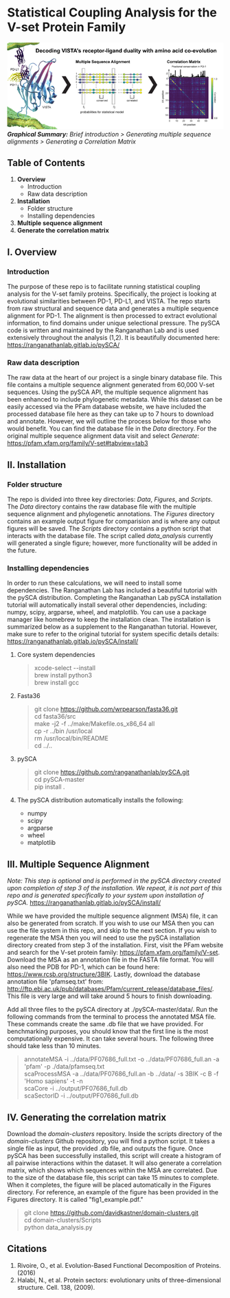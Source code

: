 # Statistical Coupling Analysis for the V-set Protein Family
![Graphical Summary of README](Figures/graphical_summary.png)
_**Graphical Summary:** Brief introduction >
Generating multiple sequence alignments > Generating a Correlation Matrix_

## Table of Contents
1. **Overview**
    * Introduction
    * Raw data description
2. **Installation**
    * Folder structure
    * Installing dependencies
3. **Multiple sequence alignment**
4. **Generate the correlation matrix**

## I. Overview
### Introduction
The purpose of these repo is to facilitate running statistical coupling analysis for the V-set family proteins.
Specifically, the project is looking at evolutional similarities between PD-1, PD-L1, and VISTA.
The repo starts from raw structural and sequence data and generates a multiple sequence alignment for PD-1.
The alignment is then processed to extract evolutional information,
to find domains under unique selectional pressure.
The pySCA code is written and maintained by the Ranganathan Lab and is used extensively throughout the analysis (1,2).
It is beautifully documented here:  
https://ranganathanlab.gitlab.io/pySCA/

### Raw data description

The raw data at the heart of our project is a single binary database file.
This file contains a multiple sequence alignment generated from 60,000 V-set sequences.
Using the pySCA API, the multiple sequence alignment has been enhanced to include phylogenetic metadata.
While this dataset can be easily accessed via the PFam database website,
we have included the processed database file here as they can take up to 7 hours to download and annotate.
However, we will outline the process below for those who would benefit.
You can find the database file in the _Data_ directory.
For the original multiple sequence alignment data visit and select _Generate_:  
https://pfam.xfam.org/family/V-set#tabview=tab3

## II. Installation
### Folder structure
The repo is divided into three key directories: _Data_, _Figures_, and _Scripts_.
The _Data_ directory contains the raw database file with the multiple sequence alignment and phylogenetic annotations.
The _Figures_ directory contains an example output figure for comparision and is where any output figures will be saved.
The _Scripts_ directory contains a python script that interacts with the database file.
The script called _data_analysis_ currently will generated a single figure;
however, more functionality will be added in the future.

### Installing dependencies
In order to run these calculations, we will need to install some dependencies.
The Ranganathan Lab has included a beautiful tutorial with the pySCA distribution.
Completing the Ranganathan Lab pySCA installation tutorial will automatically install several other dependencies, including:
numpy, scipy, argparse, wheel, and matplotlib.
You can use a package manager like homebrew to keep the installation clean.
The installation is summarized below as a supplement to the Ranganathan tutorial.
However, make sure to refer to the original tutorial for system specific details details:
https://ranganathanlab.gitlab.io/pySCA/install/

1. Core system dependencies
    > xcode-select --install  
    > brew install python3  
    > brew install gcc  

2. Fasta36
    > git clone https://github.com/wrpearson/fasta36.git  
    > cd fasta36/src  
    > make -j2 -f ../make/Makefile.os_x86_64 all  
    > cp -r ../bin /usr/local  
    > rm /usr/local/bin/README  
    > cd ../..  

3. pySCA
    > git clone https://github.com/ranganathanlab/pySCA.git  
    > cd pySCA-master  
    > pip install .  

4. The pySCA distribution automatically installs the following:
    * numpy
    * scipy
    * argparse
    * wheel
    * matplotlib

## III. Multiple Sequence Alignment

_Note: This step is optional and is performed in the pySCA directory created upon completion of step 3 of the installation._
_We repeat, it is not part of this repo and is generated specifically to your system upon installation of pySCA._
https://ranganathanlab.gitlab.io/pySCA/install/

While we have provided the multiple sequence alignment (MSA) file, it can also be generated from scratch.
If you wish to use our MSA then you can use the file system in this repo, and skip to the next section.
If you wish to regenerate the MSA then you will need to use the pySCA installation directory created from step 3 of the installation.
First, visit the PFam website and search for the V-set protein family: https://pfam.xfam.org/family/V-set.
Download the MSA as an annotation file in the FASTA file format.
You will also need the PDB for PD-1, which can be found here: https://www.rcsb.org/structure/3BIK.
Lastly, download the database annotation file 'pfamseq.txt' from:
http://ftp.ebi.ac.uk/pub/databases/Pfam/current_release/database_files/.
This file is very large and will take around 5 hours to finish downloading.  

Add all three files to the pySCA directory at ./pySCA-master/data/.
Run the following commands from the terminal to process the annotated MSA file.
These commands create the same .db file that we have provided.
For benchmarking purposes, you should know that the first line is the most computationally expensive.
It can take several hours. The following three should take less than 10 minutes.

> annotateMSA -i ../data/PF07686_full.txt -o ../data/PF07686_full.an -a 'pfam' -p ./data/pfamseq.txt  
> scaProcessMSA -a ../data/PF07686_full.an -b ../data/ -s 3BIK -c B -f 'Homo sapiens' -t -n  
> scaCore -i ../output/PF07686_full.db  
> scaSectorID -i ../output/PF07686_full.db  

## IV. Generating the correlation matrix

Download the _domain-clusters_ repository.
Inside the scripts directory of the _domain-clusters_ Github repository,
you will find a python script.
It takes a single file as input, the provided .db file, and outputs the figure.
Once pySCA has been successfully installed,
this script will create a histogram of all pairwise interactions within the dataset.
It will also generate a correlation matrix, which shows which sequences within the MSA are correlated.
Due to the size of the database file, this script can take 15 minutes to complete.
When it completes, the figure will be placed automatically in the Figures directory.
For reference, an example of the figure has been provided in the Figures directory.
It is called "fig1_example.pdf."

> git clone https://github.com/davidkastner/domain-clusters.git  
> cd domain-clusters/Scripts  
> python data_analysis.py  

## Citations
1. Rivoire, O., et al. Evolution-Based Functional Decomposition of Proteins. (2016)
2. Halabi, N., et al. Protein sectors: evolutionary units of three-dimensional structure. Cell. 138, (2009).
